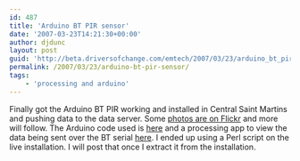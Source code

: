 ```yaml
---
id: 487
title: 'Arduino BT PIR sensor'
date: '2007-03-23T14:21:30+00:00'
author: djdunc
layout: post
guid: 'http://beta.driversofchange.com/emtech/2007/03/23/arduino_bt_pir_sensor/'
permalink: /2007/03/23/arduino-bt-pir-sensor/
tags:
    - 'processing and arduino'
---
```


Finally got the Arduino BT PIR working and installed in Central Saint Martins and pushing data to the data server. Some [photos are on Flickr](http://www.flickr.com/photos/pseudonomad/sets/72157600017700508/) and more will follow. The Arduino code used is [here](http://blogs.driversofchange.com/emtech/arduino/bt_pir_motion_detector.pde) and a processing app to view the data being sent over the BT serial [here](http://blogs.driversofchange.com/emtech/processing/bt_pir_data_collector.pde). I ended up using a Perl script on the live installation. I will post that once I extract it from the installation.